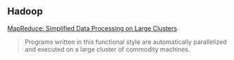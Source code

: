 ## Hadoop

[MapReduce: Simplified Data Processing on Large Clusters](http://static.googleusercontent.com/media/research.google.com/en/us/archive/mapreduce-osdi04.pdf)

> Programs written in this functional style are automatically parallelized and executed on a large cluster of commodity machines.

